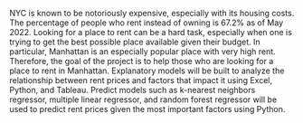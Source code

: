 NYC is known to be notoriously expensive, especially with its housing costs. The percentage of people who rent instead of owning is 67.2% as of May 2022. Looking for a place to rent can be a hard task, especially when one is trying to get the best possible place available given their budget. In particular, Manhattan is an especially popular place with very high rent. Therefore, the goal of the project is to help those who are looking for a place to rent in Manhattan. Explanatory models will be built to analyze the relationship between rent prices and factors that impact it using Excel, Python, and Tableau. Predict models such as k-nearest neighbors regressor, multiple linear regressor, and random forest regressor will be used to predict rent prices given the most important factors using Python.
